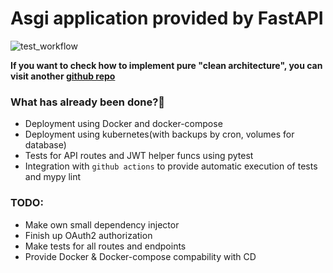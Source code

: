 # Asgi application provided by FastAPI

![test_workflow](https://github.com/GLEF1X/fastapi-project/actions/workflows/mypy_and_tests.yaml/badge.svg)

**If you want to check how to implement pure "clean architecture", you can visit another [github repo](https://github.com/GLEF1X/blacksheep-clean-architecture)**

### What has already been done?🧭

- Deployment using Docker and docker-compose
- Deployment using kubernetes(with backups by cron, volumes for database)
- Tests for API routes and JWT helper funcs using pytest
- Integration with `github actions` to provide automatic execution of tests and mypy lint


### TODO:

- Make own small dependency injector
- Finish up OAuth2 authorization
- Make tests for all routes and endpoints
- Provide Docker & Docker-compose compability with CD
